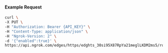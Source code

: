 <!-- Code generated for API Clients. DO NOT EDIT. -->

#### Example Request

```bash
curl \
-X PUT \
-H "Authorization: Bearer {API_KEY}" \
-H "Content-Type: application/json" \
-H "Ngrok-Version: 2" \
-d '{"enabled":true}' \
https://api.ngrok.com/edges/https/edghts_30si95X87RpYa21meglLKDM2ms5/routes/edghtsrt_30si970bQRF7APfGWiNswEA7N9G/compression
```
